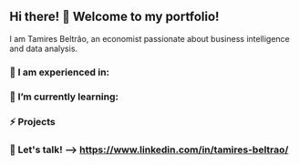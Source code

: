 ## Hi there! 👋 Welcome to my portfolio!

I am Tamires Beltrão, an economist passionate about business intelligence and data analysis.

### 🔭 I am experienced in:



### 🌱 I’m currently learning:



### ⚡ Projects


### 💬 Let's talk! --> https://www.linkedin.com/in/tamires-beltrao/

<!--
**tamiresbeltrao/Tamiresbeltrao** is a ✨ _special_ ✨ repository because its `README.md` (this file) appears on your GitHub profile.

Here are some ideas to get you started:

- 🔭 I’m currently working on ...
- 🌱 I’m currently learning ...
- 👯 I’m looking to collaborate on ...
- 🤔 I’m looking for help with ...
- 💬 Ask me about ...
- 📫 How to reach me: ...
- 😄 Pronouns: ...
- ⚡ Fun fact: ...
-->
